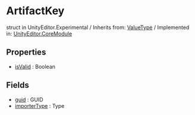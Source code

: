 # ArtifactKey
struct in UnityEditor.Experimental
 / Inherits from: <a href="https://docs.unity3d.com/6000.0/Documentation/ScriptReference/ValueType.html" target="_blank">ValueType</a> / Implemented in: <a href="https://docs.unity3d.com/6000.0/Documentation/ScriptReference/UnityEditor.CoreModule.html" target="_blank">UnityEditor.CoreModule</a>
## Properties
- <a href="https://docs.unity3d.com/6000.0/Documentation/ScriptReference/ArtifactKey-isValid.html" target="_blank">isValid</a> : Boolean
## Fields
- <a href="https://docs.unity3d.com/6000.0/Documentation/ScriptReference/ArtifactKey-guid.html" target="_blank">guid</a> : GUID
- <a href="https://docs.unity3d.com/6000.0/Documentation/ScriptReference/ArtifactKey-importerType.html" target="_blank">importerType</a> : Type
